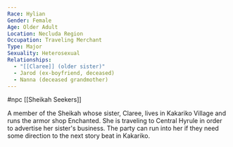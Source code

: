 ```yaml
---
Race: Hylian
Gender: Female
Age: Older Adult
Location: Necluda Region
Occupation: Traveling Merchant
Type: Major
Sexuality: Heterosexual
Relationships:
  - "[[Claree]] (older sister)"
  - Jarod (ex-boyfriend, deceased)
  - Nanna (deceased grandmother)
---
```

 #npc [[Sheikah Seekers]]

A member of the Sheikah whose sister, Claree, lives in Kakariko Village and runs the armor shop Enchanted. She is traveling to Central Hyrule in order to advertise her sister's business. The party can run into her if they need some direction to the next story beat in Kakariko.
